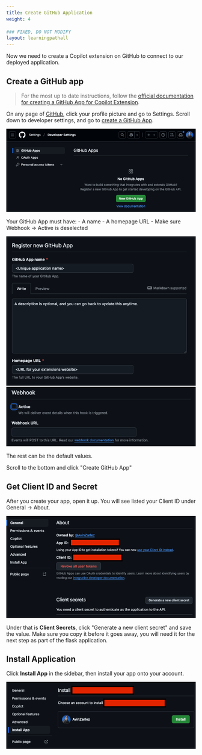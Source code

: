 ```yaml
---
title: Create GitHub Application
weight: 4

### FIXED, DO NOT MODIFY
layout: learningpathall
---
```


Now we need to create a Copilot extension on GitHub to connect to our deployed application.

## Create a GitHub app

> For the most up to date instructions, follow the [official documentation for creating a GitHub App for Copilot Extension](https://docs.github.com/en/copilot/building-copilot-extensions/creating-a-copilot-extension/creating-a-github-app-for-your-copilot-extension#creating-a-github-app).

On any page of [GitHub](https://github.com/), click your profile picture and go to Settings. Scroll down to developer settings, and go to [create a GitHub App](https://github.com/settings/apps).

![Create GitHub Application screen](images/githubapp-create.png)

Your GitHub App must have:
    - A name
    - A homepage URL
    - Make sure Webhook -> Active is deselected

![GitHub App name and URL](images/githubapp-name.png)
![Webhook deselected](images/githubapp-deselected.png)

The rest can be the default values.

Scroll to the bottom and click "Create GitHub App"

## Get Client ID and Secret

After you create your app, open it up. You will see listed your Client ID under General -> About.

![Client ID and Secret](images/githubapp-clientid.png)

Under that is **Client Secrets**, click "Generate a new client secret" and save the value. Make sure you copy it before it goes away, you will need it for the next step as part of the flask application.

## Install Application

Click **Install App** in the sidebar, then install your app onto your account.

![Install](images/githubapp-install.png)
